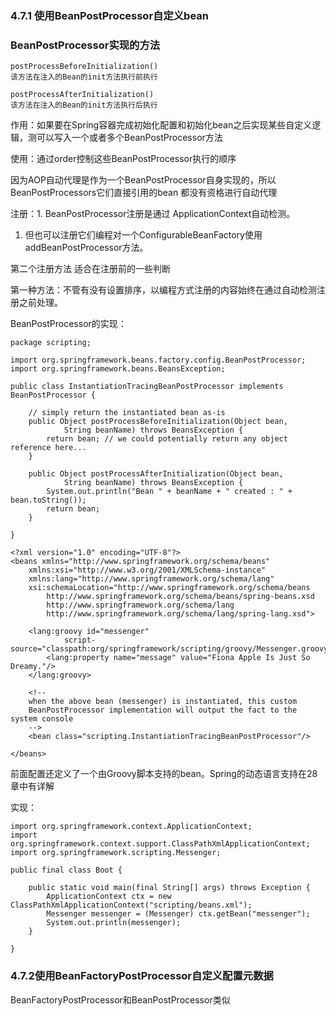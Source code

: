 ### 4.7.1 使用BeanPostProcessor自定义bean

### BeanPostProcessor实现的方法

```
postProcessBeforeInitialization()
该方法在注入的Bean的init方法执行前执行

postProcessAfterInitialization()
该方法在注入的Bean的init方法执行后执行
```

作用：如果要在Spring容器完成初始化配置和初始化bean之后实现某些自定义逻辑，测可以写入一个或者多个BeanPostProcessor方法

使用：通过order控制这些BeanPostProcessor执行的顺序

因为AOP自动代理是作为一个BeanPostProcessor自身实现的，所以BeanPostProcessors它们直接引用的bean 都没有资格进行自动代理

注册：1. BeanPostProcessor注册是通过 ApplicationContext自动检测。

1. 但也可以注册它们编程对一个ConfigurableBeanFactory使用 addBeanPostProcessor方法。

第二个注册方法 适合在注册前的一些判断

第一种方法：不管有没有设置排序，以编程方式注册的内容始终在通过自动检测注册之前处理。

BeanPostProcessor的实现：

```
package scripting;

import org.springframework.beans.factory.config.BeanPostProcessor;
import org.springframework.beans.BeansException;

public class InstantiationTracingBeanPostProcessor implements BeanPostProcessor {

    // simply return the instantiated bean as-is
    public Object postProcessBeforeInitialization(Object bean,
            String beanName) throws BeansException {
        return bean; // we could potentially return any object reference here...
    }

    public Object postProcessAfterInitialization(Object bean,
            String beanName) throws BeansException {
        System.out.println("Bean " + beanName + " created : " + bean.toString());
        return bean;
    }

}
```

```
<?xml version="1.0" encoding="UTF-8"?>
<beans xmlns="http://www.springframework.org/schema/beans"
    xmlns:xsi="http://www.w3.org/2001/XMLSchema-instance"
    xmlns:lang="http://www.springframework.org/schema/lang"
    xsi:schemaLocation="http://www.springframework.org/schema/beans
        http://www.springframework.org/schema/beans/spring-beans.xsd
        http://www.springframework.org/schema/lang
        http://www.springframework.org/schema/lang/spring-lang.xsd">

    <lang:groovy id="messenger"
            script-source="classpath:org/springframework/scripting/groovy/Messenger.groovy">
        <lang:property name="message" value="Fiona Apple Is Just So Dreamy."/>
    </lang:groovy>

    <!--
    when the above bean (messenger) is instantiated, this custom
    BeanPostProcessor implementation will output the fact to the system console
    -->
    <bean class="scripting.InstantiationTracingBeanPostProcessor"/>

</beans>
```

前面配置还定义了一个由Groovy脚本支持的bean。Spring的动态语言支持在28章中有详解

实现：

```
import org.springframework.context.ApplicationContext;
import org.springframework.context.support.ClassPathXmlApplicationContext;
import org.springframework.scripting.Messenger;

public final class Boot {

    public static void main(final String[] args) throws Exception {
        ApplicationContext ctx = new ClassPathXmlApplicationContext("scripting/beans.xml");
        Messenger messenger = (Messenger) ctx.getBean("messenger");
        System.out.println(messenger);
    }

}
```

### 4.7.2使用BeanFactoryPostProcessor自定义配置元数据

BeanFactoryPostProcessor和BeanPostProcessor类似

